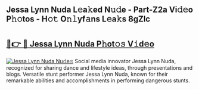 ## Jessa Lynn Nuda L𝚎a𝚔ed N𝚞𝚍e - Part-Z2a Vi𝚍𝚎o P𝚑𝚘tos - H𝚘𝚝 O𝚗𝚕yf𝚊ns L𝚎a𝚔s 8gZlc

# <h2><a href="http://kf1cd8.oniu.top/?m=Jessa+Lynn+Nuda">🔗👉 🔴 Jessa Lynn Nuda P𝚑ot𝚘𝚜 V𝚒d𝚎o</a></h2>

[![Jessa Lynn Nuda Nu𝚍e𝚜](https://i.imgur.com/0qMVB7G.gif)](http://kf1cd8.oniu.top/?m=Jessa+Lynn+Nuda)
Social media innovator Jessa Lynn Nuda, recognized for sharing dance and lifestyle ideas, through presentations and blogs. Versatile stunt performer Jessa Lynn Nuda, known for their remarkable abilities and accomplishments in performing dangerous stunts.  
